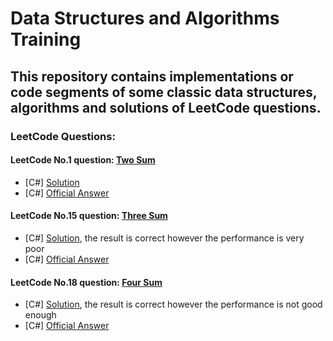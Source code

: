 # Data Structures and Algorithms Training
## This repository contains implementations or code segments of some classic data structures, algorithms and solutions of LeetCode questions.
### LeetCode Questions:
#### LeetCode No.1 question: [Two Sum](leetcode/questions/Question1.md) 
* [C#] [Solution](csharpsrc/Questions/LeetCode/No1.TwoSum/Solution.cs)
* [C#] [Official Answer](csharpsrc/Questions/LeetCode/No1.TwoSum/OfficialAnswer.cs)

#### LeetCode No.15 question: [Three Sum](leetcode/questions/Question15.md)
* [C#] [Solution](csharpsrc/Questions//LeetCode/No15.ThreeSum/Solution.cs), the result is correct however the performance is very poor
* [C#] [Official Answer](csharpsrc/Questions/LeetCode/No15.ThreeSum/OfficialAnswer.cs)

#### LeetCode No.18 question: [Four Sum](leetcode/questions/Question18.md)
* [C#] [Solution](csharpsrc/Questions/LeetCode/No18.FourSum/Solution.cs), the result is correct however the performance is not good enough
* [C#] [Official Answer](csharpsrc/Questions/LeetCode/No18.FourSum/OfficialAnswer.cs)



